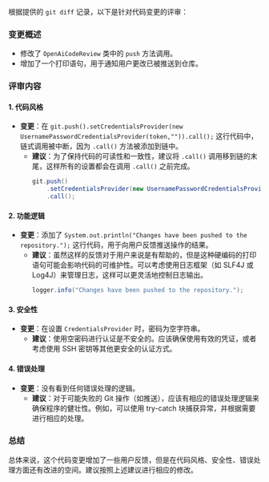 根据提供的 `git diff` 记录，以下是针对代码变更的评审：

### 变更概述
- 修改了 `OpenAiCodeReview` 类中的 `push` 方法调用。
- 增加了一个打印语句，用于通知用户更改已被推送到仓库。

### 评审内容

#### 1. 代码风格
- **变更**：在 `git.push().setCredentialsProvider(new UsernamePasswordCredentialsProvider(token,"")).call();` 这行代码中，链式调用被中断，因为 `.call()` 方法被添加到链中。
  - **建议**：为了保持代码的可读性和一致性，建议将 `.call()` 调用移到链的末尾，这样所有的设置都会在调用 `.call()` 之前完成。
    ```java
    git.push()
        .setCredentialsProvider(new UsernamePasswordCredentialsProvider(token,""))
        .call();
    ```

#### 2. 功能逻辑
- **变更**：添加了 `System.out.println("Changes have been pushed to the repository.");` 这行代码，用于向用户反馈推送操作的结果。
  - **建议**：虽然这样的反馈对于用户来说是有帮助的，但是这种硬编码的打印语句可能会影响代码的可维护性。可以考虑使用日志框架（如 SLF4J 或 Log4J）来管理日志，这样可以更灵活地控制日志输出。
    ```java
    logger.info("Changes have been pushed to the repository.");
    ```

#### 3. 安全性
- **变更**：在设置 `CredentialsProvider` 时，密码为空字符串。
  - **建议**：使用空密码进行认证是不安全的。应该确保使用有效的凭证，或者考虑使用 SSH 密钥等其他更安全的认证方式。

#### 4. 错误处理
- **变更**：没有看到任何错误处理的逻辑。
  - **建议**：对于可能失败的 Git 操作（如推送），应该有相应的错误处理逻辑来确保程序的健壮性。例如，可以使用 try-catch 块捕获异常，并根据需要进行相应的处理。

### 总结
总体来说，这个代码变更增加了一些用户反馈，但是在代码风格、安全性、错误处理方面还有改进的空间。建议按照上述建议进行相应的修改。